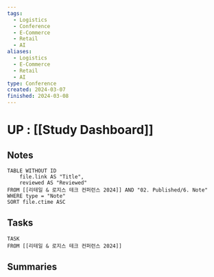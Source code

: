 ```yaml
---
tags:
  - Logistics
  - Conference
  - E-Commerce
  - Retail
  - AI
aliases:
  - Logistics
  - E-Commerce
  - Retail
  - AI
type: Conference
created: 2024-03-07
finished: 2024-03-08
---
```

# UP : [[Study Dashboard]]

## Notes
```dataview
TABLE WITHOUT ID
	file.link AS "Title",
	reviewed AS "Reviewed"
FROM [[리테일 & 로지스 테크 컨퍼런스 2024]] AND "02. Published/6. Note" WHERE type = "Note"
SORT file.ctime ASC
```

## Tasks
```dataview
TASK
FROM [[리테일 & 로지스 테크 컨퍼런스 2024]]
```


## Summaries
